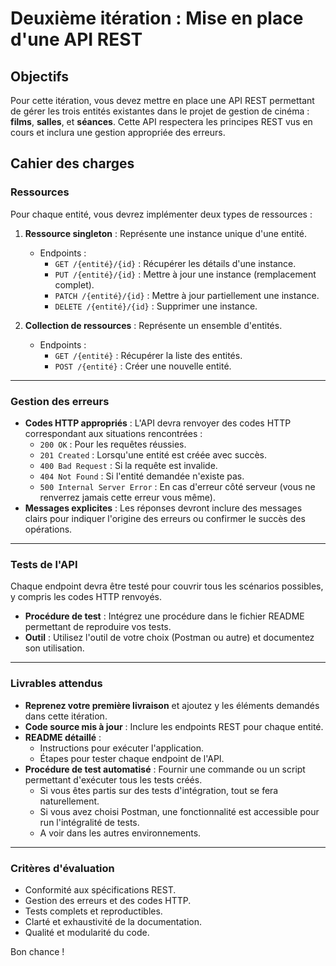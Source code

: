 
# Deuxième itération : Mise en place d'une API REST

## **Objectifs**
Pour cette itération, vous devez mettre en place une API REST permettant de gérer les trois entités existantes dans le projet de gestion de cinéma : **films**, **salles**, et **séances**. Cette API respectera les principes REST vus en cours et inclura une gestion appropriée des erreurs.

## **Cahier des charges**
### **Ressources**
Pour chaque entité, vous devrez implémenter deux types de ressources :
1. **Ressource singleton** : Représente une instance unique d'une entité.
    - Endpoints :
        - `GET /{entité}/{id}` : Récupérer les détails d'une instance.
        - `PUT /{entité}/{id}` : Mettre à jour une instance (remplacement complet).
        - `PATCH /{entité}/{id}` : Mettre à jour partiellement une instance.
        - `DELETE /{entité}/{id}` : Supprimer une instance.

2. **Collection de ressources** : Représente un ensemble d'entités.
    - Endpoints :
        - `GET /{entité}` : Récupérer la liste des entités.
        - `POST /{entité}` : Créer une nouvelle entité.

---

### **Gestion des erreurs**
- **Codes HTTP appropriés** : L'API devra renvoyer des codes HTTP correspondant aux situations rencontrées :
    - `200 OK` : Pour les requêtes réussies.
    - `201 Created` : Lorsqu'une entité est créée avec succès.
    - `400 Bad Request` : Si la requête est invalide.
    - `404 Not Found` : Si l'entité demandée n'existe pas.
    - `500 Internal Server Error` : En cas d'erreur côté serveur (vous ne renverrez jamais cette erreur vous même).
- **Messages explicites** : Les réponses devront inclure des messages clairs pour indiquer l'origine des erreurs ou confirmer le succès des opérations.
---

### **Tests de l'API**
Chaque endpoint devra être testé pour couvrir tous les scénarios possibles, y compris les codes HTTP renvoyés.
- **Procédure de test** : Intégrez une procédure dans le fichier README permettant de reproduire vos tests.
- **Outil** : Utilisez l'outil de votre choix (Postman ou autre) et documentez son utilisation.
---

### **Livrables attendus**
*  **Reprenez votre première livraison** et ajoutez y les éléments demandés dans cette itération.
*  **Code source mis à jour** : Inclure les endpoints REST pour chaque entité.
* **README détaillé** :
    - Instructions pour exécuter l'application.
    - Étapes pour tester chaque endpoint de l'API.
* **Procédure de test automatisé** : Fournir une commande ou un script permettant d'exécuter tous les tests créés.
    - Si vous êtes partis sur des tests d'intégration, tout se fera naturellement.
    - Si vous avez choisi Postman, une fonctionnalité est accessible pour run l'intégralité de tests.
    - A voir dans les autres environnements.
---

### **Critères d'évaluation**
-  Conformité aux spécifications REST.
- Gestion des erreurs et des codes HTTP.
- Tests complets et reproductibles.
- Clarté et exhaustivité de la documentation.
- Qualité et modularité du code.

Bon chance !
